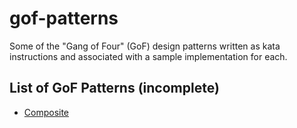# gof-patterns

Some of the "Gang of Four" (GoF) design patterns written as kata instructions and associated with a sample implementation for each.

## List of GoF Patterns (incomplete)

- [Composite](Composite)
